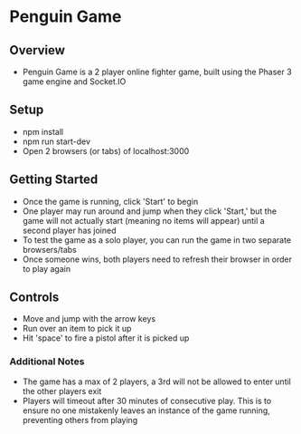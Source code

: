 # Penguin Game

## Overview

- Penguin Game is a 2 player online fighter game, built using the Phaser 3 game engine and Socket.IO

## Setup

- npm install
- npm run start-dev
- Open 2 browsers (or tabs) of localhost:3000

## Getting Started

- Once the game is running, click 'Start' to begin
- One player may run around and jump when they click 'Start,' but the game will not actually start (meaning no items will appear) until a second player has joined
- To test the game as a solo player, you can run the game in two separate browsers/tabs
- Once someone wins, both players need to refresh their browser in order to play again

## Controls

- Move and jump with the arrow keys
- Run over an item to pick it up
- Hit 'space' to fire a pistol after it is picked up

### Additional Notes

- The game has a max of 2 players, a 3rd will not be allowed to enter until the other players exit
- Players will timeout after 30 minutes of consecutive play. This is to ensure no one mistakenly leaves an instance of the game running, preventing others from playing
